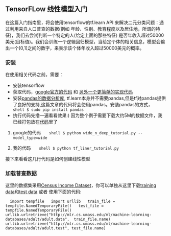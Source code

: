 ## TensorFLow 线性模型入门

在这篇入门指南里，将会使用tensorflow的tf.learn API 来解决二元分类问题：通过利用来自人口普查的数据(例如 年龄、性别、教育程度以及居住地，所谓的特征)，我们去尝试判断一个特定的人(给定上面的那些特征) 是否年收入超过50000美元(目标值)。我们会训练一个逻辑回归模型，当给定个体的相关信息，模型会输出一个[0,1]之间的数字，来表示该个体年收入超过50000美元的概率。

### 安装

在使用相关代码之前，需要：

* 安装tensorflow
* 获取代码，[google官方的代码](https://github.com/tensorflow/tensorflow/blob/master/tensorflow/examples/learn/wide_n_deep_tutorial.py) 和 [另外一个更简单的实现代码](https://github.com/jingmca/tensorflow_learning/tree/master/liner_tutorials)
* 安装[pandas的数据分析库](http://pandas.pydata.org/), tf.learn本身并不需要pandas,但是tf对pandas提供了良好的支持,这篇文章的代码将会使用pandas。安装pandas的方式，
`	shell $ sudo pip install pandas`
* 执行代码先撸一遍看看效果:) 因为整个例子需要下载大约5M的数据文件，我已经打包放在[代码](https://github.com/jingmca/tensorflow_learning/tree/master/liner_tutorials)里了

1. google的代码
`	shell $ python wide_n_deep_tutorial.py --model_type=wide`

2. 我的代码
`	shell $ python tf_liner_tutorial.py`

接下来看看这几行代码是如何创建线性模型


### 加载普查数据

这里的数据集采用[Census Income Dataset](https://archive.ics.uci.edu/ml/datasets/Census+Income)，你可以单独从这里下载[training data](https://github.com/jingmca/tensorflow_learning/blob/master/liner_tutorials/adult.data)和[test data](https://github.com/jingmca/tensorflow_learning/blob/master/liner_tutorials/adult.test) 或者 使用下面的代码:

`	import tempfile  
	import urllib  
	train_file = tempfile.NamedTemporaryFile()  
	test_file = tempfile.NamedTemporaryFile()  
	urllib.urlretrieve("http://mlr.cs.umass.edu/ml/machine-learning-databases/adult/adult.data", 
	train_file.name)  
	urllib.urlretrieve("http://mlr.cs.umass.edu/ml/machine-learning-databases/adult/adult.test", test_file.name)  
`

